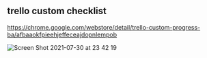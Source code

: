 ## trello custom checklist
https://chrome.google.com/webstore/detail/trello-custom-progress-ba/afbaaokfpieehjeffeceajdopnlempob

![Screen Shot 2021-07-30 at 23 42 19](https://user-images.githubusercontent.com/1745861/127709562-37ae5ce1-408b-4cc7-b805-1b9a7c11619f.png)
